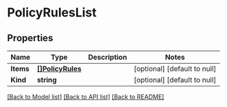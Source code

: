 # PolicyRulesList

## Properties
Name | Type | Description | Notes
------------ | ------------- | ------------- | -------------
**Items** | [**[]PolicyRules**](policy_rules.md) |  | [optional] [default to null]
**Kind** | **string** |  | [optional] [default to null]

[[Back to Model list]](../README.md#documentation-for-models) [[Back to API list]](../README.md#documentation-for-api-endpoints) [[Back to README]](../README.md)


